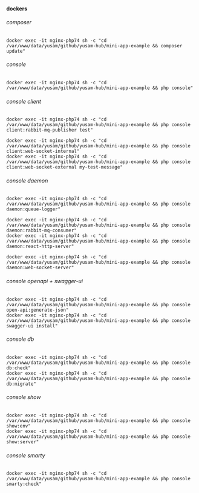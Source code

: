 #### dockers

###### composer

    docker exec -it nginx-php74 sh -c "cd /var/www/data/yusam/github/yusam-hub/mini-app-example && composer update"

###### console

    docker exec -it nginx-php74 sh -c "cd /var/www/data/yusam/github/yusam-hub/mini-app-example && php console"

###### console client

    docker exec -it nginx-php74 sh -c "cd /var/www/data/yusam/github/yusam-hub/mini-app-example && php console client:rabbit-mq-publisher test"

    docker exec -it nginx-php74 sh -c "cd /var/www/data/yusam/github/yusam-hub/mini-app-example && php console client:web-socket-internal"
    docker exec -it nginx-php74 sh -c "cd /var/www/data/yusam/github/yusam-hub/mini-app-example && php console client:web-socket-external my-test-message"

###### console daemon

    docker exec -it nginx-php74 sh -c "cd /var/www/data/yusam/github/yusam-hub/mini-app-example && php console daemon:queue-logger"

    docker exec -it nginx-php74 sh -c "cd /var/www/data/yusam/github/yusam-hub/mini-app-example && php console daemon:rabbit-mq-consumer"
    docker exec -it nginx-php74 sh -c "cd /var/www/data/yusam/github/yusam-hub/mini-app-example && php console daemon:react-http-server"

    docker exec -it nginx-php74 sh -c "cd /var/www/data/yusam/github/yusam-hub/mini-app-example && php console daemon:web-socket-server"

###### console openapi + swagger-ui

    docker exec -it nginx-php74 sh -c "cd /var/www/data/yusam/github/yusam-hub/mini-app-example && php console open-api:generate-json"
    docker exec -it nginx-php74 sh -c "cd /var/www/data/yusam/github/yusam-hub/mini-app-example && php console swagger-ui install"

###### console db

    docker exec -it nginx-php74 sh -c "cd /var/www/data/yusam/github/yusam-hub/mini-app-example && php console db:check"
    docker exec -it nginx-php74 sh -c "cd /var/www/data/yusam/github/yusam-hub/mini-app-example && php console db:migrate"

###### console show

    docker exec -it nginx-php74 sh -c "cd /var/www/data/yusam/github/yusam-hub/mini-app-example && php console show:env"
    docker exec -it nginx-php74 sh -c "cd /var/www/data/yusam/github/yusam-hub/mini-app-example && php console show:server"

###### console smarty

    docker exec -it nginx-php74 sh -c "cd /var/www/data/yusam/github/yusam-hub/mini-app-example && php console smarty:check"

